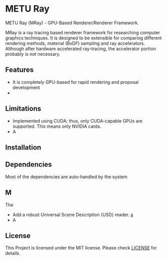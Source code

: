 # METU Ray

METU Ray (MRay) - GPU-Based Renderer/Renderer Framework.

MRay is a ray tracing based renderer framework for researching computer graphics techniques. It is designed to be extensible for comparing different rendering methods, material (BxDF) sampling and ray accelerators. Although after hardware accelerated ray-tracing, the accelerator portion probably is not necessary.

## Features

- It is completely GPU-based for rapid rendering and proposal development
-

## Limitations

- Implemented using CUDA; thus, only CUDA-capable GPUs are supported. This means only NVIDIA cards.
- A

## Installation

## Dependencies

Most of the dependencies are auto-handled by the system


## M

The

- Add a robust Universal Scene Description (USD) reader. [a][1]
- A

[1]: <https://en.wikipedia.org/wiki/Hobbit#Lifestyle> "Hobbit lifestyles"

## License

This Project is licensed under the MIT license. Please check [LICENSE](LICENSE) for details.





